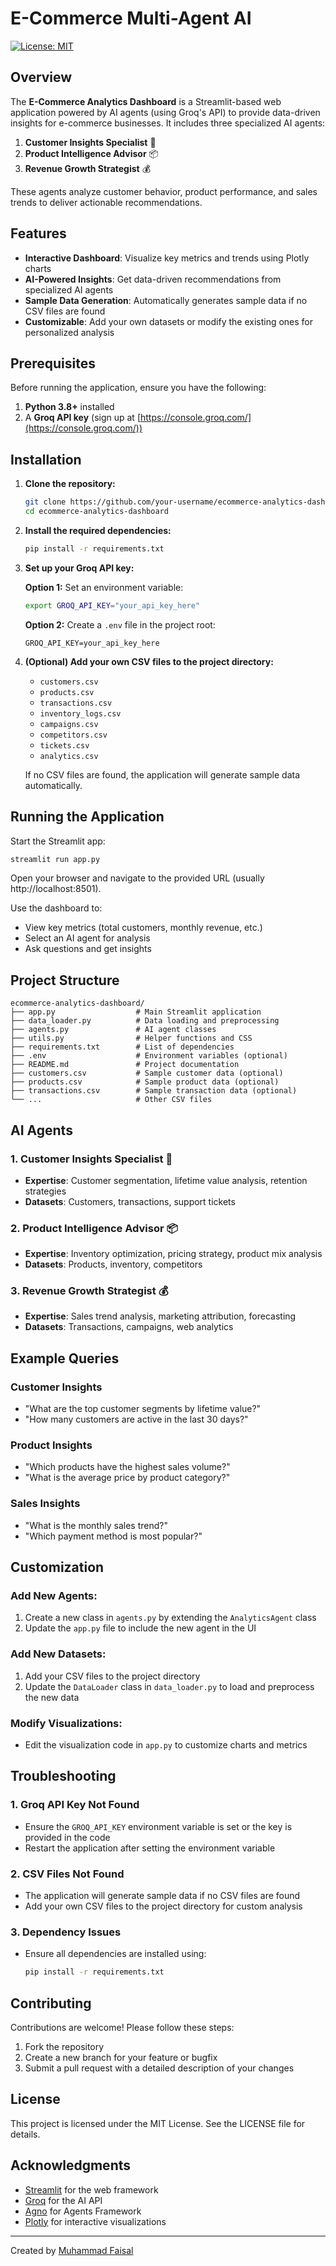 # E-Commerce Multi-Agent AI

[![License: MIT](https://img.shields.io/badge/License-MIT-yellow.svg)](https://opensource.org/licenses/MIT)



## Overview

The **E-Commerce Analytics Dashboard** is a Streamlit-based web application powered by AI agents (using Groq's API) to provide data-driven insights for e-commerce businesses. It includes three specialized AI agents:

1. **Customer Insights Specialist** 👥
2. **Product Intelligence Advisor** 📦
3. **Revenue Growth Strategist** 💰

These agents analyze customer behavior, product performance, and sales trends to deliver actionable recommendations.

## Features

- **Interactive Dashboard**: Visualize key metrics and trends using Plotly charts
- **AI-Powered Insights**: Get data-driven recommendations from specialized AI agents
- **Sample Data Generation**: Automatically generates sample data if no CSV files are found
- **Customizable**: Add your own datasets or modify the existing ones for personalized analysis

## Prerequisites

Before running the application, ensure you have the following:

1. **Python 3.8+** installed
2. A **Groq API key** (sign up at [https://console.groq.com/](https://console.groq.com/))

## Installation

1. **Clone the repository:**

   ```bash
   git clone https://github.com/your-username/ecommerce-analytics-dashboard.git
   cd ecommerce-analytics-dashboard
   ```

2. **Install the required dependencies:**

   ```bash
   pip install -r requirements.txt
   ```

3. **Set up your Groq API key:**

   **Option 1:** Set an environment variable:
   ```bash
   export GROQ_API_KEY="your_api_key_here"
   ```

   **Option 2:** Create a `.env` file in the project root:
   ```
   GROQ_API_KEY=your_api_key_here
   ```

4. **(Optional) Add your own CSV files to the project directory:**
   - `customers.csv`
   - `products.csv`
   - `transactions.csv`
   - `inventory_logs.csv`
   - `campaigns.csv`
   - `competitors.csv`
   - `tickets.csv`
   - `analytics.csv`

   If no CSV files are found, the application will generate sample data automatically.

## Running the Application

Start the Streamlit app:

```bash
streamlit run app.py
```

Open your browser and navigate to the provided URL (usually http://localhost:8501).

Use the dashboard to:
- View key metrics (total customers, monthly revenue, etc.)
- Select an AI agent for analysis
- Ask questions and get insights

## Project Structure

```
ecommerce-analytics-dashboard/
├── app.py                  # Main Streamlit application
├── data_loader.py          # Data loading and preprocessing
├── agents.py               # AI agent classes
├── utils.py                # Helper functions and CSS
├── requirements.txt        # List of dependencies
├── .env                    # Environment variables (optional)
├── README.md               # Project documentation
├── customers.csv           # Sample customer data (optional)
├── products.csv            # Sample product data (optional)
├── transactions.csv        # Sample transaction data (optional)
└── ...                     # Other CSV files
```

## AI Agents

### 1. Customer Insights Specialist 👥
- **Expertise**: Customer segmentation, lifetime value analysis, retention strategies
- **Datasets**: Customers, transactions, support tickets

### 2. Product Intelligence Advisor 📦
- **Expertise**: Inventory optimization, pricing strategy, product mix analysis
- **Datasets**: Products, inventory, competitors

### 3. Revenue Growth Strategist 💰
- **Expertise**: Sales trend analysis, marketing attribution, forecasting
- **Datasets**: Transactions, campaigns, web analytics

## Example Queries

### Customer Insights
- "What are the top customer segments by lifetime value?"
- "How many customers are active in the last 30 days?"

### Product Insights
- "Which products have the highest sales volume?"
- "What is the average price by product category?"

### Sales Insights
- "What is the monthly sales trend?"
- "Which payment method is most popular?"

## Customization

### Add New Agents:
1. Create a new class in `agents.py` by extending the `AnalyticsAgent` class
2. Update the `app.py` file to include the new agent in the UI

### Add New Datasets:
1. Add your CSV files to the project directory
2. Update the `DataLoader` class in `data_loader.py` to load and preprocess the new data

### Modify Visualizations:
- Edit the visualization code in `app.py` to customize charts and metrics

## Troubleshooting

### 1. Groq API Key Not Found
- Ensure the `GROQ_API_KEY` environment variable is set or the key is provided in the code
- Restart the application after setting the environment variable

### 2. CSV Files Not Found
- The application will generate sample data if no CSV files are found
- Add your own CSV files to the project directory for custom analysis

### 3. Dependency Issues
- Ensure all dependencies are installed using:
  ```bash
  pip install -r requirements.txt
  ```

## Contributing

Contributions are welcome! Please follow these steps:

1. Fork the repository
2. Create a new branch for your feature or bugfix
3. Submit a pull request with a detailed description of your changes

## License

This project is licensed under the MIT License. See the LICENSE file for details.

## Acknowledgments

- [Streamlit](https://streamlit.io/) for the web framework
- [Groq](https://groq.com/) for the AI API
- [Agno](https://console.groq.com/keys) for Agents Framework
- [Plotly](https://plotly.com/) for interactive visualizations

---

Created by [Muhammad Faisal](https://github.com/your-username)
